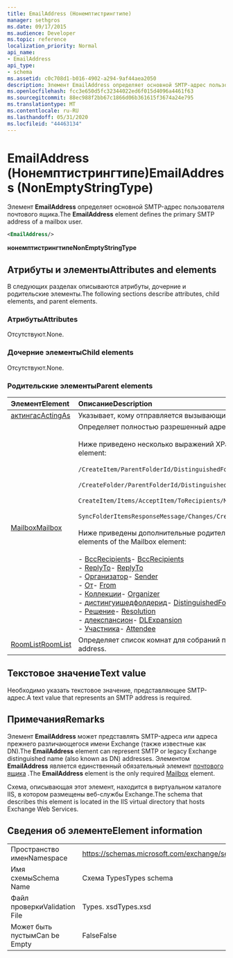 ```yaml
---
title: EmailAddress (Нонемптистрингтипе)
manager: sethgros
ms.date: 09/17/2015
ms.audience: Developer
ms.topic: reference
localization_priority: Normal
api_name:
- EmailAddress
api_type:
- schema
ms.assetid: c0c708d1-b016-4902-a294-9af44aea2050
description: Элемент EmailAddress определяет основной SMTP-адрес пользователя почтового ящика.
ms.openlocfilehash: fcc3e650d5fc32344022ed6f015d4096a4461f63
ms.sourcegitcommit: 88ec988f2bb67c1866d06b361615f3674a24e795
ms.translationtype: MT
ms.contentlocale: ru-RU
ms.lasthandoff: 05/31/2020
ms.locfileid: "44463134"
---
```

# <a name="emailaddress-nonemptystringtype"></a><span data-ttu-id="5aaa6-103">EmailAddress (Нонемптистрингтипе)</span><span class="sxs-lookup"><span data-stu-id="5aaa6-103">EmailAddress (NonEmptyStringType)</span></span>

<span data-ttu-id="5aaa6-104">Элемент **EmailAddress** определяет основной SMTP-адрес пользователя почтового ящика.</span><span class="sxs-lookup"><span data-stu-id="5aaa6-104">The **EmailAddress** element defines the primary SMTP address of a mailbox user.</span></span> 
  
```XML
<EmailAddress/>
```

 <span data-ttu-id="5aaa6-105">**нонемптистрингтипе**</span><span class="sxs-lookup"><span data-stu-id="5aaa6-105">**NonEmptyStringType**</span></span>
## <a name="attributes-and-elements"></a><span data-ttu-id="5aaa6-106">Атрибуты и элементы</span><span class="sxs-lookup"><span data-stu-id="5aaa6-106">Attributes and elements</span></span>

<span data-ttu-id="5aaa6-107">В следующих разделах описываются атрибуты, дочерние и родительские элементы.</span><span class="sxs-lookup"><span data-stu-id="5aaa6-107">The following sections describe attributes, child elements, and parent elements.</span></span>
  
### <a name="attributes"></a><span data-ttu-id="5aaa6-108">Атрибуты</span><span class="sxs-lookup"><span data-stu-id="5aaa6-108">Attributes</span></span>

<span data-ttu-id="5aaa6-109">Отсутствуют.</span><span class="sxs-lookup"><span data-stu-id="5aaa6-109">None.</span></span>
  
### <a name="child-elements"></a><span data-ttu-id="5aaa6-110">Дочерние элементы</span><span class="sxs-lookup"><span data-stu-id="5aaa6-110">Child elements</span></span>

<span data-ttu-id="5aaa6-111">Отсутствуют.</span><span class="sxs-lookup"><span data-stu-id="5aaa6-111">None.</span></span>
  
### <a name="parent-elements"></a><span data-ttu-id="5aaa6-112">Родительские элементы</span><span class="sxs-lookup"><span data-stu-id="5aaa6-112">Parent elements</span></span>

|<span data-ttu-id="5aaa6-113">**Элемент**</span><span class="sxs-lookup"><span data-stu-id="5aaa6-113">**Element**</span></span>|<span data-ttu-id="5aaa6-114">**Описание**</span><span class="sxs-lookup"><span data-stu-id="5aaa6-114">**Description**</span></span>|
|:-----|:-----|
|[<span data-ttu-id="5aaa6-115">актингас</span><span class="sxs-lookup"><span data-stu-id="5aaa6-115">ActingAs</span></span>](actingas.md) <br/> |<span data-ttu-id="5aaa6-116">Указывает, кому отправляется вызывающий абонент.</span><span class="sxs-lookup"><span data-stu-id="5aaa6-116">Identifies who the caller is sending as.</span></span>  <br/> |
|[<span data-ttu-id="5aaa6-117">Mailbox</span><span class="sxs-lookup"><span data-stu-id="5aaa6-117">Mailbox</span></span>](mailbox.md) <br/> | <span data-ttu-id="5aaa6-118">Определяет полностью разрешенный адрес электронной почты.</span><span class="sxs-lookup"><span data-stu-id="5aaa6-118">Identifies a fully resolved e-mail address.</span></span>  <br/><br/><span data-ttu-id="5aaa6-119">Ниже приведено несколько выражений XPath для этого элемента:</span><span class="sxs-lookup"><span data-stu-id="5aaa6-119">The following are some XPath expressions to this element:</span></span><br/><br/>`/CreateItem/ParentFolderId/DistinguishedFolderId/Mailbox`<br/><br/>`/CreateFolder/ParentFolderId/DistinguishedFolderId/Mailbox`<br/><br/>`CreateItem/Items/AcceptItem/ToRecipients/Mailbox`<br/><br/>`SyncFolderItemsResponseMessage/Changes/Create/CalendarItem/ConflictingMeetings/AcceptItem/CcRecipients/Mailbox`<br/><br/><span data-ttu-id="5aaa6-120">Ниже приведены дополнительные родительские элементы элемента Mailbox:</span><span class="sxs-lookup"><span data-stu-id="5aaa6-120">The following are additional parent elements of the Mailbox element:</span></span><br/><br/><span data-ttu-id="5aaa6-121">- [BccRecipients](bccrecipients.md)</span><span class="sxs-lookup"><span data-stu-id="5aaa6-121">- [BccRecipients](bccrecipients.md)</span></span> <br/><span data-ttu-id="5aaa6-122">- [ReplyTo](replyto.md)</span><span class="sxs-lookup"><span data-stu-id="5aaa6-122">- [ReplyTo](replyto.md)</span></span> <br/><span data-ttu-id="5aaa6-123">- [Организатор](sender.md)</span><span class="sxs-lookup"><span data-stu-id="5aaa6-123">- [Sender](sender.md)</span></span> <br/><span data-ttu-id="5aaa6-124">- [От](from.md)</span><span class="sxs-lookup"><span data-stu-id="5aaa6-124">- [From](from.md)</span></span> <br/><span data-ttu-id="5aaa6-125">- [Коллекции](organizer.md)</span><span class="sxs-lookup"><span data-stu-id="5aaa6-125">- [Organizer](organizer.md)</span></span> <br/><span data-ttu-id="5aaa6-126">- [дистингуишедфолдерид](distinguishedfolderid.md)</span><span class="sxs-lookup"><span data-stu-id="5aaa6-126">- [DistinguishedFolderId](distinguishedfolderid.md)</span></span> <br/><span data-ttu-id="5aaa6-127">- [Решение](resolution.md)</span><span class="sxs-lookup"><span data-stu-id="5aaa6-127">- [Resolution](resolution.md)</span></span> <br/><span data-ttu-id="5aaa6-128">- [длекспансион](dlexpansion.md)</span><span class="sxs-lookup"><span data-stu-id="5aaa6-128">- [DLExpansion](dlexpansion.md)</span></span> <br/><span data-ttu-id="5aaa6-129">- [Участника](attendee.md)</span><span class="sxs-lookup"><span data-stu-id="5aaa6-129">- [Attendee](attendee.md)</span></span> <br/> |
|[<span data-ttu-id="5aaa6-130">RoomList</span><span class="sxs-lookup"><span data-stu-id="5aaa6-130">RoomList</span></span>](roomlist.md) <br/> |<span data-ttu-id="5aaa6-131">Определяет список комнат для собраний по адресу электронной почты.</span><span class="sxs-lookup"><span data-stu-id="5aaa6-131">Identifies a list of meeting rooms by email address.</span></span>  <br/> |
   
## <a name="text-value"></a><span data-ttu-id="5aaa6-132">Текстовое значение</span><span class="sxs-lookup"><span data-stu-id="5aaa6-132">Text value</span></span>

<span data-ttu-id="5aaa6-133">Необходимо указать текстовое значение, представляющее SMTP-адрес.</span><span class="sxs-lookup"><span data-stu-id="5aaa6-133">A text value that represents an SMTP address is required.</span></span>
  
## <a name="remarks"></a><span data-ttu-id="5aaa6-134">Примечания</span><span class="sxs-lookup"><span data-stu-id="5aaa6-134">Remarks</span></span>

<span data-ttu-id="5aaa6-135">Элемент **EmailAddress** может представлять SMTP-адреса или адреса прежнего различающегося имени Exchange (также известные как DN).</span><span class="sxs-lookup"><span data-stu-id="5aaa6-135">The **EmailAddress** element can represent SMTP or legacy Exchange distinguished name (also known as DN) addresses.</span></span> <span data-ttu-id="5aaa6-136">Элементом **EmailAddress** является единственный обязательный элемент [почтового ящика](mailbox.md) .</span><span class="sxs-lookup"><span data-stu-id="5aaa6-136">The **EmailAddress** element is the only required [Mailbox](mailbox.md) element.</span></span> 
  
<span data-ttu-id="5aaa6-137">Схема, описывающая этот элемент, находится в виртуальном каталоге IIS, в котором размещены веб-службы Exchange.</span><span class="sxs-lookup"><span data-stu-id="5aaa6-137">The schema that describes this element is located in the IIS virtual directory that hosts Exchange Web Services.</span></span>
  
## <a name="element-information"></a><span data-ttu-id="5aaa6-138">Сведения об элементе</span><span class="sxs-lookup"><span data-stu-id="5aaa6-138">Element information</span></span>

|||
|:-----|:-----|
|<span data-ttu-id="5aaa6-139">Пространство имен</span><span class="sxs-lookup"><span data-stu-id="5aaa6-139">Namespace</span></span>  <br/> |https://schemas.microsoft.com/exchange/services/2006/types  <br/> |
|<span data-ttu-id="5aaa6-140">Имя схемы</span><span class="sxs-lookup"><span data-stu-id="5aaa6-140">Schema Name</span></span>  <br/> |<span data-ttu-id="5aaa6-141">Схема Types</span><span class="sxs-lookup"><span data-stu-id="5aaa6-141">Types schema</span></span>  <br/> |
|<span data-ttu-id="5aaa6-142">Файл проверки</span><span class="sxs-lookup"><span data-stu-id="5aaa6-142">Validation File</span></span>  <br/> |<span data-ttu-id="5aaa6-143">Types. xsd</span><span class="sxs-lookup"><span data-stu-id="5aaa6-143">Types.xsd</span></span>  <br/> |
|<span data-ttu-id="5aaa6-144">Может быть пустым</span><span class="sxs-lookup"><span data-stu-id="5aaa6-144">Can be Empty</span></span>  <br/> |<span data-ttu-id="5aaa6-145">False</span><span class="sxs-lookup"><span data-stu-id="5aaa6-145">False</span></span>  <br/> |
   

